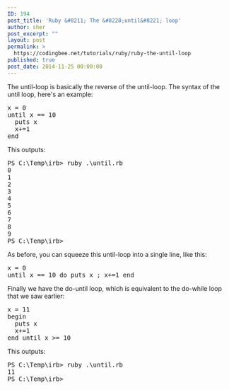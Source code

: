 ```yaml
---
ID: 194
post_title: 'Ruby &#8211; The &#8220;until&#8221; loop'
author: sher
post_excerpt: ""
layout: post
permalink: >
  https://codingbee.net/tutorials/ruby/ruby-the-until-loop
published: true
post_date: 2014-11-25 00:00:00
---
```

The until-loop is basically the reverse of the until-loop. The syntax of the until loop, here's an example:

<pre>
x = 0
until x == 10
  puts x
  x+=1
end
</pre>
 
This outputs:

<pre>
PS C:\Temp\irb> ruby .\until.rb
0
1
2
3
4
5
6
7
8
9
PS C:\Temp\irb>
</pre>

As before, you can squeeze this until-loop into a single line, like this:

<pre>
x = 0
until x == 10 do puts x ; x+=1 end
</pre>


Finally we have the do-until loop, which is equivalent to the do-while loop that we saw earlier:

<pre>
x = 11
begin
  puts x
  x+=1
end until x >= 10
</pre>

This outputs:

<pre>
PS C:\Temp\irb> ruby .\until.rb
11
PS C:\Temp\irb>
</pre>
